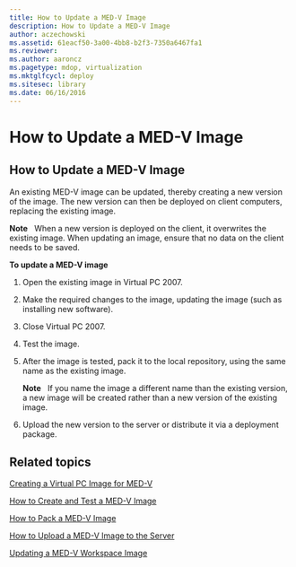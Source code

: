 ```yaml
---
title: How to Update a MED-V Image
description: How to Update a MED-V Image
author: aczechowski
ms.assetid: 61eacf50-3a00-4bb8-b2f3-7350a6467fa1
ms.reviewer:
ms.author: aaroncz
ms.pagetype: mdop, virtualization
ms.mktglfcycl: deploy
ms.sitesec: library
ms.date: 06/16/2016
---
```



# How to Update a MED-V Image


## How to Update a MED-V Image


An existing MED-V image can be updated, thereby creating a new version of the image. The new version can then be deployed on client computers, replacing the existing image.

**Note**  
When a new version is deployed on the client, it overwrites the existing image. When updating an image, ensure that no data on the client needs to be saved.



**To update a MED-V image**

1.  Open the existing image in Virtual PC 2007.

2.  Make the required changes to the image, updating the image (such as installing new software).

3.  Close Virtual PC 2007.

4.  Test the image.

5.  After the image is tested, pack it to the local repository, using the same name as the existing image.

    **Note**  
    If you name the image a different name than the existing version, a new image will be created rather than a new version of the existing image.



6.  Upload the new version to the server or distribute it via a deployment package.

## Related topics


[Creating a Virtual PC Image for MED-V](creating-a-virtual-pc-image-for-med-v.md)

[How to Create and Test a MED-V Image](how-to-create-and-test-a-med-v-image.md)

[How to Pack a MED-V Image](how-to-pack-a-med-v-image.md)

[How to Upload a MED-V Image to the Server](how-to-upload-a-med-v-image-to-the-server.md)

[Updating a MED-V Workspace Image](updating-a-med-v-workspace-image.md)









